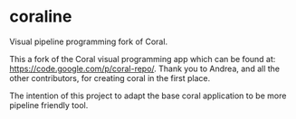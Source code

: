 coraline
========

Visual pipeline programming fork of Coral.

This a fork of the Coral visual programming app which can be found at: https://code.google.com/p/coral-repo/.
Thank you to Andrea, and all the other contributors, for creating coral in the first place.

The intention of this project to adapt the base coral application to be more pipeline friendly tool.
